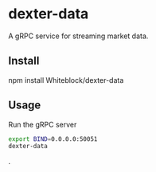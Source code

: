 # dexter-data

A gRPC service for streaming market data. 

## Install

npm install Whiteblock/dexter-data

## Usage

Run the gRPC server

```sh
export BIND=0.0.0.0:50051
dexter-data
```
.
